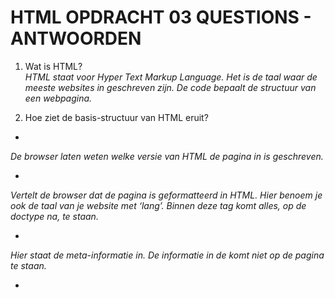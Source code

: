 # HTML OPDRACHT 03 QUESTIONS - ANTWOORDEN
1.	Wat is HTML?<br>
_HTML staat voor Hyper Text Markup Language. Het is de taal waar de meeste websites in geschreven zijn. De code bepaalt de structuur van een webpagina._

2.	Hoe ziet de basis-structuur van HTML eruit?
*	<!DOCTYPE>
_De browser laten weten welke versie van HTML de pagina in is geschreven._

*	<html>
_Vertelt de browser dat de pagina is geformatteerd in HTML. Hier benoem je ook de taal van je website met ‘lang’. Binnen deze tag komt alles, op de doctype na, te staan._

*	<head>
_Hier staat de meta-informatie in. De informatie in de <head> komt niet op de pagina te staan._

*	<title>
_De tekst die in de webbrowser verschijnt als titel van de webpagina._

*	<body>
_Dit is waar de inhoud van de pagina in staat._

3.	Wat is een anchor tag?
_Met de anchor tag link je naar een andere pagina of naar een ander deel van de pagina. De ‘href’ binnen de tag laat de bestemming van de link weten._

4.	Noem een aantal nieuwe functionaliteiten van HTML5
_De elementen <audio> en <video> zijn toegevoegd, deze worden gebruikt om geluid en videos te gebruiken op de webpagina. Daarnaast zijn er een aantal semantic elements toegevoegd, bijvoorbeeld: Nav, header, footer, figure, article. Deze elementen maken vooral duidelijk aan de developer and de browser wat de code binnen deze elementen doet._

5.	Wat zijn HTML attributen?
_Attributen worden gebruikt om meer informatie te geven over HTML elementen. Ze staan altijd in de openingstag van een element. Een voorbeeld is dat in het geval van de anchor tag <a>, <a href=””> ‘href’ informatie geeft over de bestemming van de link._

6.	Wat is HTML semantics?
_Semantics zijn beschrijvende elementen. Ze maken duidelijk aan developers en browsers wat de code binnen het element doet. Daarnaast helpt het bij de accessibility van de website, waardoor de website toegankelijker is voor mensen met een handicap._

7.	Waarvoor worden meta tags gebruikt?
_Meta tags worden gebruikt om informatie en instructies te geven aan de machines en programma’s die de website lezen, bijvoorbeeld browsers en zoekmachines. Ze staan in de <head> en verschijnen niet op de pagina._

8.	Wat is een nested element?
_Een nested element is een element dat binnen een ander element zit. In het geval van <ol><li></li></ol> (tag die een lijst maakt), is de <li> een nested element._

9.	Wat is het verschil tussen inline- en blok-elementen?
_Een block element begint altijd op een nieuwe regel en neemt de hele beschikbare breedte in. Een inline element begint niet op een nieuwe regel en neemt niet meer ruimte in dan dat hij nodig heeft._

10.	Wat is accessibility?
_Accessibility helpt met een toegankelijker maken van de website. Dit is belangrijk voor gebruikers met een handicap, die bijvoorbeeld screen readers gebruiken. De screen readers lezen een pagina hardop en daarom is het belangrijk dat de screen reader kan identificeren wat een onderdeel van de pagina doet. Een voorbeeld hiervan is dat een screen reader de <button> kan identificeren als iets waar de gebruiker op kan klikken, wat hij niet had gezien als er een ander element was gebruikt om de button te maken._
